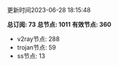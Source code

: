 更新时间2023-06-28 18:15:48

**总订阅: 73**
**总节点: 1011**
**有效节点: 360**
- v2ray节点: 288
- trojan节点: 59
- ss节点: 13
